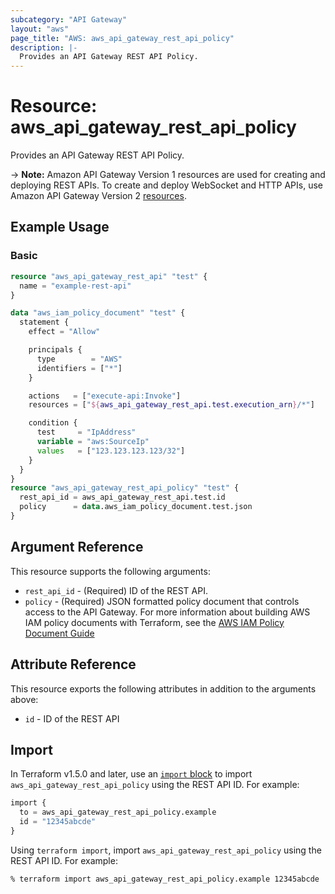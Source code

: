 ```yaml
---
subcategory: "API Gateway"
layout: "aws"
page_title: "AWS: aws_api_gateway_rest_api_policy"
description: |-
  Provides an API Gateway REST API Policy.
---
```


# Resource: aws_api_gateway_rest_api_policy

Provides an API Gateway REST API Policy.

-> **Note:** Amazon API Gateway Version 1 resources are used for creating and deploying REST APIs. To create and deploy WebSocket and HTTP APIs, use Amazon API Gateway Version 2 [resources](/docs/providers/aws/r/apigatewayv2_api.html).

## Example Usage

### Basic

```terraform
resource "aws_api_gateway_rest_api" "test" {
  name = "example-rest-api"
}

data "aws_iam_policy_document" "test" {
  statement {
    effect = "Allow"

    principals {
      type        = "AWS"
      identifiers = ["*"]
    }

    actions   = ["execute-api:Invoke"]
    resources = ["${aws_api_gateway_rest_api.test.execution_arn}/*"]

    condition {
      test     = "IpAddress"
      variable = "aws:SourceIp"
      values   = ["123.123.123.123/32"]
    }
  }
}
resource "aws_api_gateway_rest_api_policy" "test" {
  rest_api_id = aws_api_gateway_rest_api.test.id
  policy      = data.aws_iam_policy_document.test.json
}
```

## Argument Reference

This resource supports the following arguments:

* `rest_api_id` - (Required) ID of the REST API.
* `policy` - (Required) JSON formatted policy document that controls access to the API Gateway. For more information about building AWS IAM policy documents with Terraform, see the [AWS IAM Policy Document Guide](https://learn.hashicorp.com/terraform/aws/iam-policy)

## Attribute Reference

This resource exports the following attributes in addition to the arguments above:

* `id` - ID of the REST API

## Import

In Terraform v1.5.0 and later, use an [`import` block](https://developer.hashicorp.com/terraform/language/import) to import `aws_api_gateway_rest_api_policy` using the REST API ID. For example:

```terraform
import {
  to = aws_api_gateway_rest_api_policy.example
  id = "12345abcde"
}
```

Using `terraform import`, import `aws_api_gateway_rest_api_policy` using the REST API ID. For example:

```console
% terraform import aws_api_gateway_rest_api_policy.example 12345abcde
```
